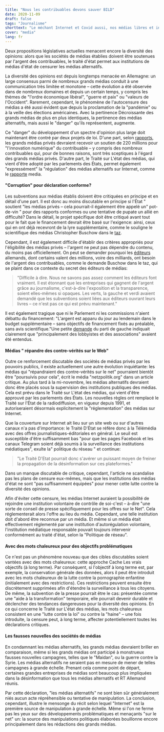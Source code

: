 ```yaml
---
title: "Nous les contribuables devons sauver BILD"
date: 2020-11-09
draft: false
tags: "Journalisme"
shorttext: "Le méchant Internet et Covid aussi, nos médias libres et indépendants ont besoin d'argent. Alors sauvons encore une fois les chevaux morts."
cover: "media"
lang: fr
---
```


Deux propositions législatives actuelles menacent encore la diversité des opinions: alors que les sociétés de médias établies doivent être soutenues par l'argent des contribuables, le traité d'état permet aux institutions de médias d'état de censurer les médias alternatifs.

La diversité des opinions est depuis longtemps menacée en Allemagne: un large consensus parmi de nombreux grands médias conduit à une communication très limitée et monotone – cette évolution a été observée dans de nombreux domaines et depuis un certain temps, y compris les thèmes de "l'ordre économique libéral", "guerre et paix" ou "valeurs de l'Occident". Rarement, cependant, le phénomène de l'autocensure des médias a été aussi évident que depuis la proclamation de la "pandémie" ou à la veille des élections américaines. Avec la pertinence Décroissante des grands médias de plus en plus identiques, la pertinence des médias alternatifs, mais aussi le "danger" qu'ils représentent, augmente.

Ce "danger" du développement d'un spectre d'opinion plus large doit maintenant être contré par deux projets de loi. D'une part, selon [rapports](https://www.deutschlandfunk.de/millionenhilfe-fuer-verlage-deutschland-steigt-in-die.2907.de.html?dram:article_id=486614 "Deutschland steigt in die direkte Presseförderung ein"), les grands médias privés devraient recevoir un soutien de 220 millions pour "l'innovation numérique" du contribuable – y compris des nombreux contribuables qui, pour de bonnes raisons, sont très sceptiques à l'égard des grands médias privés. D'autre part, le Traité sur L'état des médias, qui vient d'être adopté par les parlements des États, permet également "expressément" la "régulation" des médias alternatifs sur Internet, comme le [rapporte](https://netzpolitik.org/2020/medienstaatsvertrag-der-lange-kampf-gegen-desinformation/ "Der lange Kampf gegen Desinformation") media.

#### "Corruption" pour déclaration conforme?

Les subventions aux médias établis doivent être critiquées en principe et en détail d'une part. Il est donc au moins discutable en principe si l'État " soutient "les médias privés – cela pourrait-il également être appelé un" pot-de-vin " pour des rapports conformes ou une tentative de pupate un allié en difficulté? Dans le détail, le projet spécifique doit être critiqué avant tout pour le fait que le financement devrait être basé sur l'exigence: ainsi, ceux qui en ont déjà recevront de la lyre supplémentaire, comme le souligne le scientifique des médias Christopher Buschow dans le [taz](https://taz.de/Medienwissenschaftler-ueber-Pressesubventionen/!5722250/ "Eine vertane Chance").

Cependant, il est également difficile d'établir des critères appropriés pour l'éligibilité des médias privés – l'argent ne peut pas dépendre du contenu, du moins pas officiellement. On peut se demander pourquoi les [éditeurs](https://kress.de/news/detail/beitrag/146167-ranking-die-reichsten-verleger-2020.html "Ranking: Die reichsten Verleger 2020") allemands, dont certains valent des millions, voire des milliards, ont besoin de l'argent des contribuables, comme le demande Buschow dans le taz, qui se plaint dans ce contexte du secret des éditeurs de médias:

> "Difficile à dire. Nous ne savons pas assez comment les éditeurs font vraiment. Il est étonnant que les entreprises qui gagnent de l'argent grâce au journalisme, c'est-à-dire l'exposition et la transparence, soient elles-mêmes si opaques. Les verts, la gauche et verdi avaient demandé que les subventions soient liées aux éditeurs ouvrant leurs livres – ce n'est pas ce qui est prévu maintenant."

Il est également tragique que ni le Parlement ni les commissions n'aient débattu du financement: "L'argent est apparu du jour au lendemain dans le budget supplémentaire – sans objectifs de financement fixés au préalable, sans avis scientifique."Une petite [demande](/static/downloads/1923135.pdf "Anfrage der Abgeordneten Doris Achelwilm,") du parti de gauche indiquait clairement que "principalement des lobbyistes et des associations" avaient été entendus.

#### Médias " répandre des contre-vérités sur le Web"

Outre ce renforcement discutable des sociétés de médias privés par les pouvoirs publics, il existe actuellement une autre évolution inquiétante: les médias qui "répandraient des contre-vérités sur le net" pourraient bientôt être "poursuivis pour cela", écrit le média "netzpolitik.org" dans un article critique. Au plus tard à la mi-novembre, les médias alternatifs devraient donc être placés sous la supervision des institutions publiques des médias. Cela est prévu dans le Traité sur L'état des médias, qui vient d'être approuvé par les parlements des États. Les nouvelles règles ont remplacé le Traité sur l'État de la radiodiffusion, en vigueur depuis 1991, et autoriseraient désormais explicitement la "réglementation" des médias sur Internet.

Que la couverture sur Internet ait lieu sur un site web ou sur d'autres canaux n'a pas d'importance: le Traité D'État se réfère donc à la Télémédia avec des offres journalistiques-éditoriales en général. Le seuil est susceptible d'être suffisamment bas "pour que les pages Facebook et les canaux Telegram soient déjà soumis à la surveillance des institutions médiatiques", exulte la" politique du réseau " et continue:

> "Le Traité D'Etat pourrait donc s'avérer un puissant moyen de freiner la propagation de la désinformation sur ces plateformes."

Dans un manque discutable de critique, cependant, l'article ne scandalise pas les plans de censure eux-mêmes, mais que les institutions des médias d'état ne sont "pas suffisamment équipées" pour mener cette lutte contre la diversité des opinions.

Afin d'éviter cette censure, les médias Internet auraient la possibilité de rejoindre une institution volontaire de contrôle de soi-c'est – à-dire "une sorte de conseil de presse spécifiquement pour les offres sur le Net". Cela réglementerait alors l'offre au lieu du média. Cependant, une telle institution doit d'abord être reconnue par un média. Et même si un média était effectivement réglementé par une institution d'autorégulation volontaire, l'institution médiatique responsable pouvait toujours intervenir conformément au traité d'état, selon la "Politique de réseau".

#### Avec des mots chaleureux pour des objectifs problématiques

Ce n'est pas un phénomène nouveau que des cibles discutables soient vantées avec des mots chaleureux: cette approche Cache Les vrais objectifs (à long terme). Par conséquent, si l'objectif à long terme est, par exemple, la conservation générale des données, alors il peut être introduit avec les mots chaleureux de la lutte contre la pornographie enfantine (initialement avec des restrictions). Ces restrictions peuvent ensuite être discrètement supprimées afin d'étendre la surveillance à tous les citoyens. De même, la subvention de la presse pourrait être le cas: présentée comme une "aide à la transformation" temporaire, elle pourrait devenir durable et déclencher des tendances dangereuses pour la diversité des opinions. En ce qui concerne le Traité sur L'état des médias, les mots chaleureux consistent en une "lutte contre la loi" ou contre la "haine" – une fois introduite, la censure peut, à long terme, affecter potentiellement toutes les déclarations critiques.

#### Les fausses nouvelles des sociétés de médias

En condamnant les médias alternatifs, les grands médias devraient briller en comparaison, même si les grands médias ont participé à monstrueux fausses nouvelles campagnes, telles que le "Maidan", ou la guerre contre la Syrie. Les médias alternatifs ne seraient pas en mesure de mener de telles campagnes à grande échelle. Prenant cela comme point de départ, certaines grandes entreprises de médias sont beaucoup plus impliquées dans la désinformation que tous les médias alternatifs et RT Allemand réunis.

Par cette déclaration, "les médias alternatifs" ne sont bien sûr généralement niés aucun acte répréhensible ou tentative de manipulation. La conclusion, cependant, illustre le mensonge du récit selon lequel "Internet" est la première source de manipulation à grande échelle. Même si l'on ne ferme pas les yeux sur des développements problématiques et menaçants "sur le net" un: la source des manipulations politiques élaborées bouillonne encore principalement dans les rédactions des grands médias.
